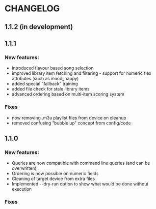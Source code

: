 # CHANGELOG

## 1.1.2 (in development)


## 1.1.1

### New features:
- introduced flavour based song selection
- improved library item fetching and filtering - support for numeric flex attributes (such as mood_happy) 
- added special "fallback" training
- added file check for stale library items 
- advanced ordering based on multi-item scoring system


### Fixes
- now removing .m3u playlist files from device on cleanup
- removed confusing "bubble up" concept from config/code


## 1.1.0

### New features:
- Queries are now compatible with command line queries (and can be overwritten)
- Ordering is now possible on numeric fields
- Cleaning of target device from extra files
- Implemented --dry-run option to show what would be done without execution

### Fixes
